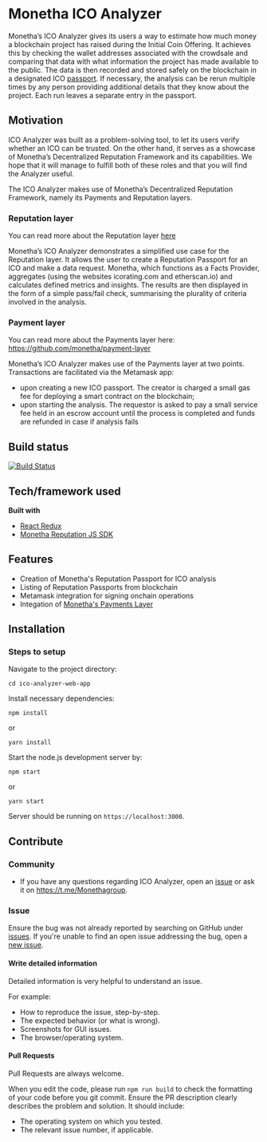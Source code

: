 # Monetha ICO Analyzer

Monetha’s ICO Analyzer gives its users a way to estimate how much money a blockchain project has raised during the Initial Coin Offering. It achieves this by checking the wallet addresses associated with the crowdsale and comparing that data with what information the project has made available to the public. The data is then recorded and stored safely on the blockchain in a designated ICO [passport](https://github.com/monetha/reputation-contracts). If necessary, the analysis can be rerun multiple times by any person providing additional details that they know about the project. Each run leaves a separate entry in the passport.

## Motivation

ICO Analyzer was built as a problem-solving tool, to let its users verify whether an ICO can be trusted. On the other hand, it serves as a showcase of Monetha’s Decentralized Reputation Framework and its capabilities. We hope that it will manage to fulfill both of these roles and that you will find the Analyzer useful.

The ICO Analyzer makes use of Monetha’s Decentralized Reputation Framework, namely its Payments and Reputation layers. 

### Reputation layer

You can read more about the Reputation layer [here](https://github.com/monetha/reputation-layer)

Monetha’s ICO Analyzer demonstrates a simplified use case for the Reputation layer. It allows the user to create a Reputation Passport for an ICO and make a data request. Monetha, which functions as a Facts Provider, aggregates (using the websites icorating.com and etherscan.io) and calculates defined metrics and insights. The results are then displayed in the form of a simple pass/fail check, summarising the plurality of criteria involved in the analysis.


### Payment layer

You can read more about the Payments layer here: https://github.com/monetha/payment-layer

Monetha’s ICO Analyzer makes use of the Payments layer at two points. Transactions are facilitated via the Metamask app:

* upon creating a new ICO passport. The creator is charged a small gas fee for deploying a smart contract on the blockchain;
* upon starting the analysis. The requestor is asked to pay a small service fee held in an escrow account until the process is completed and funds are refunded in case if analysis fails

## Build status

[![Build Status](https://travis-ci.org/monetha/ico-analyzer-web-app.svg?branch=master)](https://travis-ci.org/monetha/ico-analyzer-web-app)

## Tech/framework used

<b>Built with</b>

* [React Redux](https://github.com/reduxjs/react-redux)
* [Monetha Reputation JS SDK](https://github.com/monetha/reputation-js-sdk)

## Features

* Creation of Monetha's Reputation Passport for ICO analysis
* Listing of Reputation Passports from blockchain
* Metamask integration for signing onchain operations
* Integation of [Monetha's Payments Layer](https://github.com/monetha/payment-layer)

## Installation

### Steps to setup

Navigate to the project directory:

`cd ico-analyzer-web-app`

Install necessary dependencies:

`npm install`

or

`yarn install`

Start the node.js development server by:

`npm start`

or

`yarn start`

Server should be running on `https://localhost:3000`.

## Contribute

### Community

* If you have any questions regarding ICO Analyzer, open an [issue](https://github.com/monetha/ico-analyzer-web-app/issues/new) or ask it on https://t.me/Monethagroup.

### Issue

Ensure the bug was not already reported by searching on GitHub under [issues](https://github.com/monetha/ico-analyzer-web-app/issues). If you're unable to find an open issue addressing the bug, open a [new issue](https://github.com/monetha/ico-analyzer-web-app/issues/new).

#### Write detailed information

Detailed information is very helpful to understand an issue.

For example:

* How to reproduce the issue, step-by-step.
* The expected behavior (or what is wrong).
* Screenshots for GUI issues.
* The browser/operating system.

#### Pull Requests

Pull Requests are always welcome.

When you edit the code, please run `npm run build` to check the formatting of your code before you git commit.
Ensure the PR description clearly describes the problem and solution. It should include:

* The operating system on which you tested.
* The relevant issue number, if applicable.